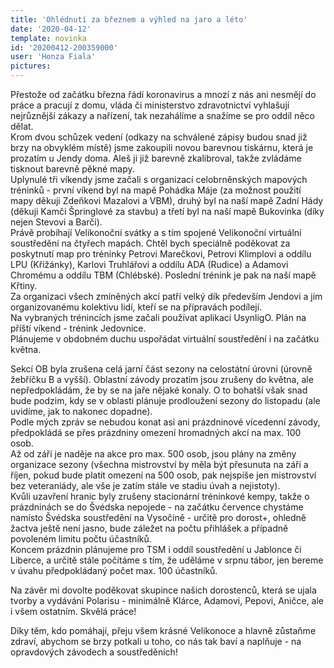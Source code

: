 ```yaml
---
title: 'Ohlédnutí za březnem a výhled na jaro a léto'
date: '2020-04-12'
template: novinka
id: '20200412-200359000'
user: 'Honza Fiala'
pictures:
---
```

Přestože od začátku března řádí koronavirus a mnozí z nás ani nesmějí do práce a pracují z domu, vláda či ministerstvo zdravotnictví vyhlašují nejrůznější zákazy a nařízení, tak nezahálíme a snažíme se pro oddíl něco dělat.  
Krom dvou schůzek vedení (odkazy na schválené zápisy budou snad již brzy na obvyklém místě) jsme zakoupili novou barevnou tiskárnu, která je prozatím u Jendy doma. Aleš ji již barevně zkalibroval, takže zvládáme tisknout barevně pěkné mapy.  
Uplynulé tři víkendy jsme začali s organizací celobrněnských mapových tréninků - první víkend byl na mapě Pohádka Máje (za možnost použití mapy děkuji Zdeňkovi Mazalovi a VBM), druhý byl na naší mapě Zadní Hády (děkuji Kamči Špringlové za stavbu) a třetí byl na naší mapě Bukovinka (díky nejen Stevovi a Barči).  
Právě probíhají Velikonoční svátky a s tím spojené Velikonoční virtuální soustředění na čtyřech mapách. Chtěl bych speciálně poděkovat za poskytnutí map pro tréninky Petrovi Marečkovi, Petrovi Klimplovi a oddílu LPU (Křižánky), Karlovi Truhlářovi a oddílu ADA (Rudice) a Adamovi Chromému a oddílu TBM (Chlébské). Poslední trénink je pak na naší mapě Křtiny.  
Za organizaci všech zmíněných akcí patří velký dík především Jendovi a jím organizovanému kolektivu lidí, kteří se na přípravách podílejí.  
Na vybraných trénincích jsme začali používat aplikaci UsynligO. Plán na příští víkend - trénink Jedovnice.  
Plánujeme v obdobném duchu uspořádat virtuální soustředění i na začátku května.

Sekcí OB byla zrušena celá jarní část sezony na celostátní úrovni (úrovně žebříčku B a vyšší). Oblastní závody prozatím jsou zrušeny do května, ale nepředpokládám, že by se na jaře nějaké konaly. O to bohatší však snad bude podzim, kdy se v oblasti plánuje prodloužení sezony do listopadu (ale uvidíme, jak to nakonec dopadne).  
Podle mých zpráv se nebudou konat asi ani prázdninové vícedenní závody, předpokládá se přes prázdniny omezení hromadných akcí na max. 100 osob.  
Až od září je naděje na akce pro max. 500 osob, jsou plány na změny organizace sezony (všechna mistrovství by měla být přesunuta na září a říjen, pokud bude platit omezení na 500 osob, pak nejspíše jen mistrovství bez veteraniády, ale vše je zatím stále ve stadiu úvah a nejistoty).  
Kvůli uzavření hranic byly zrušeny stacionární tréninkové kempy, takže o prázdninách se do Švédska nepojede - na začátku července chystáme namísto Švédska soustředění na Vysočině - určitě pro dorost+, ohledně žactva ještě není jasno, bude záležet na počtu přihlášek a případně povoleném limitu počtu účastníků.  
Koncem prázdnin plánujeme pro TSM i oddíl soustředění u Jablonce či Liberce, a určitě stále počítáme s tím, že uděláme v srpnu tábor, jen bereme v úvahu předpokládaný počet max. 100 účastníků.

Na závěr mi dovolte poděkovat skupince našich dorostenců, která se ujala tvorby a vydávání Polarisu - minimálně Klárce, Adamovi, Pepovi, Aničce, ale i všem ostatním. Skvělá práce!

Díky těm, kdo pomáhají, přeju všem krásné Velikonoce a hlavně zůstaňme zdraví, abychom se brzy potkali u toho, co nás tak baví a naplňuje - na opravdových závodech a soustředěních!
